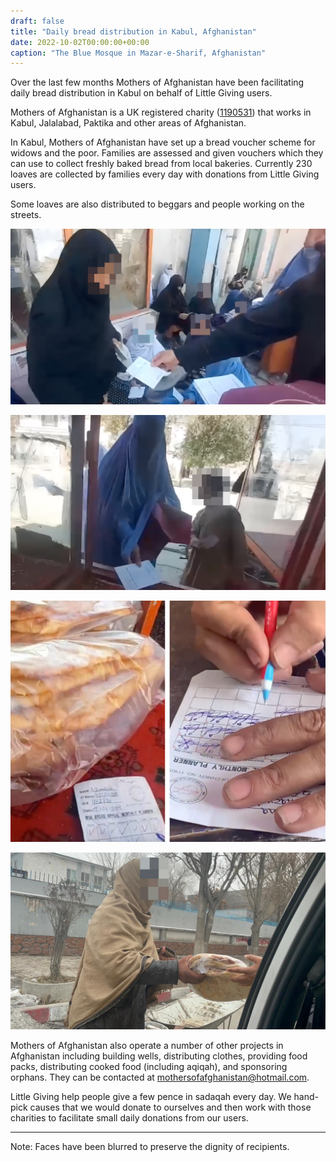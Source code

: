 ```yaml
---
draft: false
title: "Daily bread distribution in Kabul, Afghanistan"
date: 2022-10-02T00:00:00+00:00
caption: "The Blue Mosque in Mazar-e-Sharif, Afghanistan"
---
```


Over the last few months Mothers of Afghanistan have been facilitating daily bread distribution in Kabul on behalf of Little Giving users. 

Mothers of Afghanistan is a UK registered charity ([1190531](https://register-of-charities.charitycommission.gov.uk/charity-search/-/charity-details/5152229/charity-overview)) that works in Kabul, Jalalabad, Paktika and other areas of Afghanistan. 

In Kabul, Mothers of Afghanistan have set up a bread voucher scheme for widows and the poor. Families are assessed and given vouchers which they can use to collect freshly baked bread from local bakeries. Currently 230 loaves are collected by families every day with donations from Little Giving users.

Some loaves are also distributed to beggars and people working on the streets.

![Mothers of Afghanistan staff give bread vouches to widows](b.jpg)

![A family present vouchers to collect bread at a local bakery](a.jpg)

![Vouchers are signed by the bakery](c.jpg)

![Bread distributed on the streets of Kabul](d.jpg)

Mothers of Afghanistan also operate a number of other projects in Afghanistan including building wells, distributing clothes, providing food packs, distributing cooked food (including aqiqah), and sponsoring orphans. They can be contacted at [mothersofafghanistan@hotmail.com](mailto:mothersofafghanistan@hotmail.com).

Little Giving help people give a few pence in sadaqah every day. We hand-pick causes that we would donate to ourselves and then work with those charities to facilitate small daily donations from our users.

---

Note: Faces have been blurred to preserve the dignity of recipients.